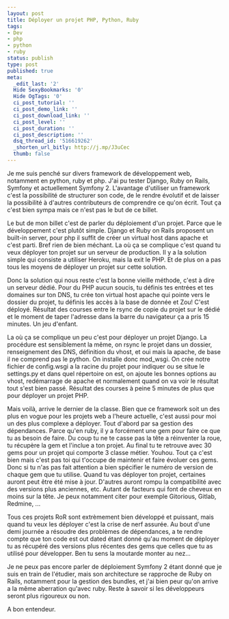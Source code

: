 ```yaml
---
layout: post
title: Déployer un projet PHP, Python, Ruby
tags:
- Dev
- php
- python
- ruby
status: publish
type: post
published: true
meta:
  _edit_last: '2'
  Hide SexyBookmarks: '0'
  Hide OgTags: '0'
  ci_post_tutorial: ''
  ci_post_demo_link: ''
  ci_post_download_link: ''
  ci_post_level: ''
  ci_post_duration: ''
  ci_post_description: ''
  dsq_thread_id: '516619262'
  _shorten_url_bitly: http://j.mp/J3uCec
  thumb: false
---
```

Je me suis penché sur divers framework de développement web, notamment en python, ruby et php. J'ai pu tester Django, Ruby on Rails, Symfony et actuellement Symfony 2. L'avantage d'utiliser un framework c'est la possibilité de structurer son code, de le rendre évolutif et de laisser la possibilité à d'autres contributeurs de comprendre ce qu'on écrit. Tout ça c'est bien sympa mais ce n'est pas le but de ce billet.
<!--break-->
Le but de mon billet c'est de parler du déploiement d'un projet. Parce que le développement c'est plutôt simple. Django et Ruby on Rails proposent un built-in server, pour php il suffit de créer un virtual host dans apache et c'est parti. Bref rien de bien méchant. La où ça se complique c'est quand tu veux déployer ton projet sur un serveur de production. Il y a la solution simple qui consiste a utiliser Heroku, mais la exit le PHP. Et de plus on a pas tous les moyens de déployer un projet sur cette solution.

Donc la solution qui nous reste c'est la bonne vieille méthode, c'est à dire un serveur dédié. Pour du PHP aucun soucis, tu définis tes entrées et tes domaines sur ton DNS, tu crée ton virtual host apache qui pointe vers le dossier du projet, tu définis les accès à la base de donnée et Zou! C'est déployé. Résultat des courses entre le rsync de copie du projet sur le dédié et le moment de taper l'adresse dans la barre du navigateur ça a pris 15 minutes. Un jeu d'enfant.

La où ça se complique un peu c'est pour déployer un projet Django. La procédure est sensiblement la même, on rsync le projet dans un dossier, renseignement des DNS, définition du vhost, et oui mais la apache, de base il ne comprend pas le python. On installe donc mod_wsgi. On crée notre fichier de config.wsgi a la racine du projet pour indiquer ou se situe le settings.py et dans quel répertoire on est, on ajoute les bonnes options au vhost, redémarrage de apache et normalement quand on va voir le résultat tout s'est bien passé. Résultat des courses à peine 5 minutes de plus que pour déployer un projet PHP.

Mais voilà, arrive le dernier de la classe. Bien que ce framework soit un des plus en vogue pour les projets web a l'heure actuelle, c'est aussi pour moi un des plus complexe a déployer. Tout d'abord par sa gestion des dépendances. Parce qu'en ruby, il y a forcément une gem pour faire ce que tu as besoin de faire. Du coup tu ne te casse pas la tête a réinventer la roue, tu récupère la gem et l'inclue a ton projet. Au final tu te retrouve avec 30 gems pour un projet qui comporte 3 classe métier. Youhou. Tout ça c'est bien mais c'est pas toi qui t'occupe de maintenir et faire évoluer ces gems. Donc si tu n'as pas fait attention a bien spécifier le numéro de version de chaque gem que tu utilise. Quand tu vas déployer ton projet, certaines auront peut être été mise à jour. D'autres auront rompu la compatibilité avec des versions plus anciennes, etc. Autant de facteurs qui font de cheveux en moins sur la tête. Je peux notamment citer pour exemple Gitorious, Gitlab, Redmine, ...

Tous ces projets RoR sont extrèmement bien développé et puissant, mais quand tu veux les déployer c'est la crise de nerf assurée. Au bout d'une demi journée a résoudre des problèmes de dépendances, a te rendre compte que ton code est out dated étant donné qu'au moment de déployer tu as récupéré des versions plus récentes des gems que celles que tu as utilisé pour développer. Ben tu sens la moutarde monter au nez...

Je ne peux pas encore parler de déploiement Symfony 2 étant donné que je suis en train de l'étudier, mais son architecture se rapproche de Ruby on Rails, notamment pour la gestion des bundles, et j'ai bien peur qu'on arrive a la même aberration qu'avec ruby. Reste à savoir si les développeurs seront plus rigoureux ou non.

A bon entendeur.
